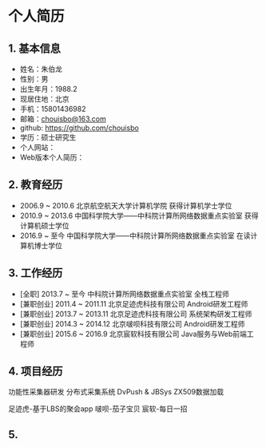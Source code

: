
# 个人简历

## 1. 基本信息

* 姓名：朱伯龙
* 性别：男
* 出生年月：1988.2
* 现居住地：北京
* 手机：15801436982
* 邮箱：chouisbo@163.com
* github: https://github.com/chouisbo
* 学历：硕士研究生
* 个人网站：
* Web版本个人简历：

## 2. 教育经历

* 2006.9  ~  2010.6   北京航空航天大学计算机学院                     获得计算机学士学位
* 2010.9  ~  2013.6   中国科学院大学——中科院计算所网络数据重点实验室 获得计算机硕士学位
* 2016.9  ~  至今     中国科学院大学——中科院计算所网络数据重点实验室 在读计算机博士学位

## 3. 工作经历

* [全职]     2013.7  ~  至今     中科院计算所网络数据重点实验室       全栈工程师
* [兼职创业] 2011.4  ~  2011.11  北京足迹虎科技有限公司               Android研发工程师
* [兼职创业] 2013.7  ~  2013.11  北京足迹虎科技有限公司               系统架构研发工程师
* [兼职创业] 2014.3  ~  2014.12  北京啵呗科技有限公司                 Android研发工程师
* [兼职创业] 2015.6  ~  2016.9   北京宸软科技有限公司                 Java服务与Web前端工程师

## 4. 项目经历

功能性采集器研发
分布式采集系统
DvPush & JBSys
ZX509数据加载


足迹虎-基于LBS的聚会app
啵呗-茄子宝贝
宸软-每日一招

## 5. 

